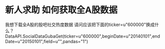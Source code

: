 # 新人求助 如何获取全A股数据

我想下载全A股的股吧社交热度数据 请问应该把下面的ticker=u"600000"换成什么？  DataAPI.SocialDataGubaGet(ticker=u"600000",beginDate=u"20140101",endDate=u"20150101",field=u"",pandas="1")
